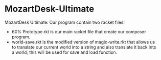 MozartDesk-Ultimate
===================

MozartDesk Ultimate: 
Our program contain two racket files:
- 60% Prototype.rkt is our main racket file that create our composer program.
- world-save.rkt is the modified version of magic-write.rkt that allows us to translate our current world into a string and also translate it back into a world; this will be used for save and load function.
